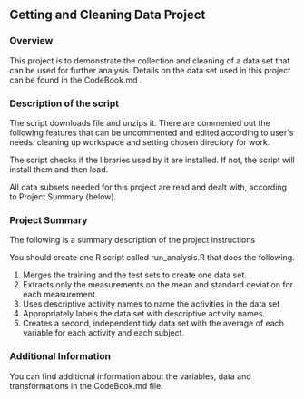 ## Getting and Cleaning Data Project


### Overview
This project is to demonstrate the collection and cleaning of a data set that can be used for further
analysis. Details on the data set used in this project can be found in the CodeBook.md .

### Description of the script
The script downloads file and unzips it. There are commented out the following features that can be uncommented and edited according to user's needs: cleaning up workspace and setting chosen directory for work.

The script checks if the libraries used by it are installed. If not, the script will install them and then load.

All data subsets needed for this project are read and dealt with, according to Project Summary (below).

### Project Summary
The following is a summary description of the project instructions

You should create one R script called run_analysis.R that does the following. 
1. Merges the training and the test sets to create one data set.
2. Extracts only the measurements on the mean and standard deviation for each measurement. 
3. Uses descriptive activity names to name the activities in the data set
4. Appropriately labels the data set with descriptive activity names. 
5. Creates a second, independent tidy data set with the average of each variable for each activity and each subject. 

### Additional Information
You can find additional information about the variables, data and transformations in the CodeBook.md file.
